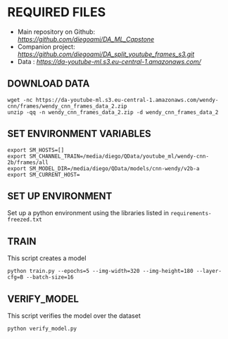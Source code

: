 # REQUIRED FILES

* Main repository on Github: _https://github.com/diegoami/DA_ML_Capstone_
* Companion project: _https://github.com/diegoami/DA_split_youtube_frames_s3.git_
* Data : _https://da-youtube-ml.s3.eu-central-1.amazonaws.com/_


## DOWNLOAD DATA

```
wget -nc https://da-youtube-ml.s3.eu-central-1.amazonaws.com/wendy-cnn/frames/wendy_cnn_frames_data_2.zip
unzip -qq -n wendy_cnn_frames_data_2.zip -d wendy_cnn_frames_data_2 
```

## SET ENVIRONMENT VARIABLES

```
export SM_HOSTS=[]
export SM_CHANNEL_TRAIN=/media/diego/QData/youtube_ml/wendy-cnn-2b/frames/all
export SM_MODEL_DIR=/media/diego/QData/models/cnn-wendy/v2b-a
export SM_CURRENT_HOST=
```
## SET UP ENVIRONMENT

Set up a python environment using the libraries listed in `requirements-freezed.txt`

## TRAIN

This script creates a model

```
python train.py --epochs=5 --img-width=320 --img-height=180 --layer-cfg=B --batch-size=16
```

## VERIFY_MODEL

This script verifies the model over the dataset

```
python verify_model.py 
```

